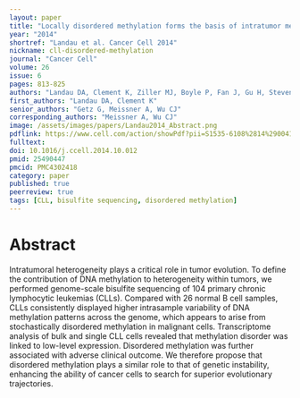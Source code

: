 ```yaml
---
layout: paper
title: "Locally disordered methylation forms the basis of intratumor methylome variation in chronic lymphocytic leukemia"
year: "2014"
shortref: "Landau et al. Cancer Cell 2014"
nickname: cll-disordered-methylation
journal: "Cancer Cell"
volume: 26
issue: 6
pages: 813-825
authors: "Landau DA, Clement K, Ziller MJ, Boyle P, Fan J, Gu H, Stevenson K, Sougnez C, Wang L, Li S, Kotliar D, Zhang W, Ghandi M, Garraway L, Fernandes SM, Livak KJ, Gabriel S, Gnirke A, Lander ES, Brown JR, Neuberg D, Kharchenko PV, Hacohen N, Getz G, Meissner A, Wu CJ"
first_authors: "Landau DA, Clement K"
senior_authors: "Getz G, Meissner A, Wu CJ"
corresponding_authors: "Meissner A, Wu CJ"
image: /assets/images/papers/Landau2014_Abstract.png
pdflink: https://www.cell.com/action/showPdf?pii=S1535-6108%2814%2900416-4
fulltext:
doi: 10.1016/j.ccell.2014.10.012
pmid: 25490447
pmcid: PMC4302418
category: paper
published: true
peerreview: true
tags: [CLL, bisulfite sequencing, disordered methylation]
---
```


# Abstract

Intratumoral heterogeneity plays a critical role in tumor evolution. To define the contribution of DNA methylation to heterogeneity within tumors, we performed genome-scale bisulfite sequencing of 104 primary chronic lymphocytic leukemias (CLLs). Compared with 26 normal B cell samples, CLLs consistently displayed higher intrasample variability of DNA methylation patterns across the genome, which appears to arise from stochastically disordered methylation in malignant cells. Transcriptome analysis of bulk and single CLL cells revealed that methylation disorder was linked to low-level expression. Disordered methylation was further associated with adverse clinical outcome. We therefore propose that disordered methylation plays a similar role to that of genetic instability, enhancing the ability of cancer cells to search for superior evolutionary trajectories.




